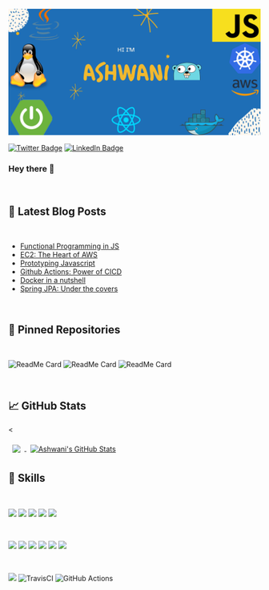 [![Ashwani's GitHub Banner](./assets/GithubBanner.png)](https://ashwanipandey1218.medium.com/)

[![Twitter Badge](https://img.shields.io/badge/Twitter-Profile-informational?style=flat&logo=twitter&logoColor=white&color=1CA2F1)](https://twitter.com/ash_vani__)
[![LinkedIn Badge](https://img.shields.io/badge/LinkedIn-Profile-informational?style=flat&logo=linkedin&logoColor=white&color=0D76A8)](https://www.linkedin.com/in/ashwani-pandey-0a55991b1/)

### Hey there 👋

<br/>

## 📝 Latest Blog Posts

<br/>

- [Functional Programming in JS](https://link.medium.com/p43przYDQib)
- [EC2: The Heart of AWS](https://medium.com/swlh/ec2-the-heart-of-aws-7452889f20f2?sk=74c1f5e15f81e5d4d9b04914ce15ecc8)
- [Prototyping Javascript](https://medium.com/swlh/prototyping-javascript-e6ffbd6721a7?sk=2160482c5d939833970ccc01505ea3a8)
- [Github Actions: Power of CICD](https://ashwanipandey1218.medium.com/github-actions-power-of-cicd-27385a1e996)
- [Docker in a nutshell](https://ashwanipandey1218.medium.com/docker-in-a-nutshell-34b983cc3baa)
- [Spring JPA: Under the covers](https://ashwanipandey1218.medium.com/spring-jpa-under-the-covers-ff013ebe7261)

<br>

## 📌 Pinned Repositories

<br/>

![ReadMe Card](https://github-readme-stats.vercel.app/api/pin/?username=ashwani1218&repo=spring-cloud)
![ReadMe Card](https://github-readme-stats.vercel.app/api/pin/?username=ashwani1218&repo=SampleBitcoinWallet)
![ReadMe Card](https://github-readme-stats.vercel.app/api/pin/?username=ashwani1218&repo=Essense)

<br>

## &#x1f4c8; GitHub Stats

<<br>

<a href="https://github.com/ashwani1218">
  <img align="center" style="margin:0.5rem" src="https://github-readme-stats.vercel.app/api/top-langs/?username=ashwani1218&hide=html,css&title_color=ffffff&text_color=c9cacc&icon_color=4AB197&bg_color=1A2B34" />
</a>

<a href="https://github.com/ashwani1218">
  <img align="center" style="margin:0.5rem" src="https://github-readme-stats.vercel.app/api?username=ashwani1218&show_icons=true&line_height=27&count_private=true&title_color=ffffff&text_color=c9cacc&icon_color=4AB097&bg_color=1A2B34" alt="Ashwani's GitHub Stats" />
</a>

## 💼 Skills

<br/>

![](https://img.shields.io/badge/Code-SpringBoot-informational?style=flat&logo=Spring&logoColor=white&color=4AB197)
![](https://img.shields.io/badge/Code-JavaScript-informational?style=flat&logo=JavaScript&logoColor=white&color=4AB197)
![](https://img.shields.io/badge/Code-React-informational?style=flat&logo=react&logoColor=white&color=4AB197)
![](https://img.shields.io/badge/Code-Redux-informational?style=flat&logo=Redux&logoColor=white&color=4AB197)
![](https://img.shields.io/badge/Code-MySQL-informational?style=flat&logo=MySQL&logoColor=white&color=4AB197)

<br>

![](https://img.shields.io/badge/Tools-Docker-informational?style=flat&logo=docker&logoColor=white&color=4AB197)
![](https://img.shields.io/badge/Tools-Jenkins-informational?style=flat&logo=jenkins&logoColor=white&color=4AB197)
![](https://img.shields.io/badge/Tools-NPM-informational?style=flat&logo=npm&logoColor=white&color=4AB197)
![](https://img.shields.io/badge/Tools-Postman-informational?style=flat&logo=Postman&logoColor=white&color=4AB197)
![](https://img.shields.io/badge/Tools-GitHub-informational?style=flat&logo=GitHub&logoColor=white&color=4AB197)
![](https://img.shields.io/badge/Tools-GitLab-informational?style=flat&logo=GitLab&logoColor=white&color=4AB197)

<br>

![](https://img.shields.io/badge/AWS-%23FF9900.svg?style=for-the-badge&logo=amazon-aws&logoColor=white)
![TravisCI](https://img.shields.io/badge/travisci-%232B2F33.svg?style=for-the-badge&logo=travis&logoColor=white)
![GitHub Actions](https://img.shields.io/badge/githubactions-%232671E5.svg?style=for-the-badge&logo=githubactions&logoColor=white)

<br>
